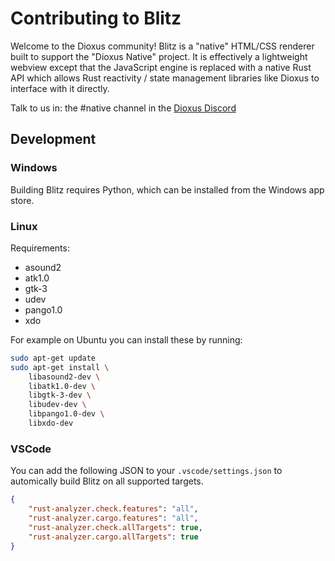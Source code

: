 # Contributing to Blitz

Welcome to the Dioxus community!
Blitz is a "native" HTML/CSS renderer built to support the "Dioxus Native" project. It is effectively a lightweight webview except that the JavaScript engine is replaced with a native Rust API which allows Rust reactivity / state management libraries like Dioxus to interface with it directly.

Talk to us in: the #native channel in the [Dioxus Discord](https://discord.gg/BWTrn6d3)

## Development

### Windows
Building Blitz requires Python, which can be installed from the Windows app store.

### Linux
Requirements:
 * asound2
 * atk1.0
 * gtk-3
 * udev
 * pango1.0
 * xdo

For example on Ubuntu you can install these by running:
```sh
sudo apt-get update
sudo apt-get install \
    libasound2-dev \
    libatk1.0-dev \
    libgtk-3-dev \
    libudev-dev \
    libpango1.0-dev \
    libxdo-dev
```

### VSCode
You can add the following JSON to your `.vscode/settings.json` to automically build Blitz on all supported targets.
```json
{
    "rust-analyzer.check.features": "all",
    "rust-analyzer.cargo.features": "all",
    "rust-analyzer.check.allTargets": true,
    "rust-analyzer.cargo.allTargets": true
}
```
